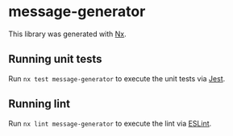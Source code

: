 # message-generator

This library was generated with [Nx](https://nx.dev).

## Running unit tests

Run `nx test message-generator` to execute the unit tests via [Jest](https://jestjs.io).

## Running lint

Run `nx lint message-generator` to execute the lint via [ESLint](https://eslint.org/).

